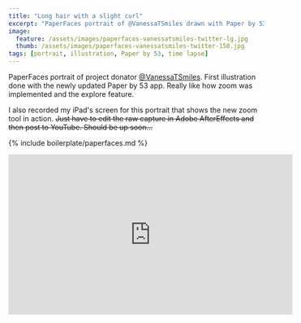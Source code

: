 ```yaml
---
title: "Long hair with a slight curl"
excerpt: "PaperFaces portrait of @VanessaTSmiles drawn with Paper by 53 on an iPad."
image: 
  feature: /assets/images/paperfaces-vanessatsmiles-twitter-lg.jpg
  thumb: /assets/images/paperfaces-vanessatsmiles-twitter-150.jpg
tags: [portrait, illustration, Paper by 53, time lapse]
---
```


PaperFaces portrait of project donator [@VanessaTSmiles](http://twitter.com/VanessaTSmiles). First illustration done with the newly updated Paper by 53 app. Really like how zoom was implemented and the explore feature.

I also recorded my iPad's screen for this portrait that shows the new zoom tool in action. <del>Just have to edit the raw capture in Adobe AfterEffects and then post to YouTube. Should be up soon…</del>

{% include boilerplate/paperfaces.md %}

<iframe width="560" height="315" src="https://www.youtube.com/embed/PWf4WUoMXwg" frameborder="0"> </iframe>

